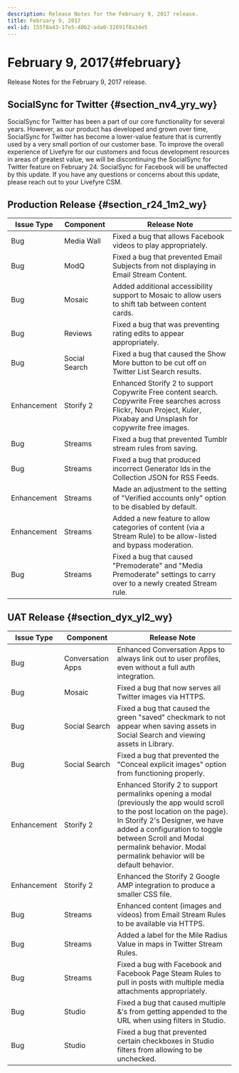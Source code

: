 ```yaml
---
description: Release Notes for the February 9, 2017 release.
title: February 9, 2017
exl-id: 155f8a43-17e5-40b2-ada0-32691f8a34e5
---
```

# February 9, 2017{#february}

Release Notes for the February 9, 2017 release.

## SocialSync for Twitter {#section_nv4_yry_wy}

SocialSync for Twitter has been a part of our core functionality for several years. However, as our product has developed and grown over time, SocialSync for Twitter has become a lower-value feature that is currently used by a very small portion of our customer base. To improve the overall experience of Livefyre for our customers and focus development resources in areas of greatest value, we will be discontinuing the SocialSync for Twitter feature on February 24. SocialSync for Facebook will be unaffected by this update. If you have any questions or concerns about this update, please reach out to your Livefyre CSM.

## Production Release {#section_r24_1m2_wy}

|Issue Type|Component|Release Note|
|--- |--- |--- |
|Bug|Media Wall|Fixed a bug that allows Facebook videos to play appropriately.|
|Bug|ModQ|Fixed a bug that prevented Email Subjects from not displaying in Email Stream Content.|
|Bug|Mosaic|Added additional accessibility support to Mosaic to allow users to shift tab between content cards.|
|Bug|Reviews|Fixed a bug that was preventing rating edits to appear appropriately.|
|Bug|Social Search|Fixed a bug that caused the Show More button to be cut off on Twitter List Search results.|
|Enhancement|Storify 2|Enhanced Storify 2 to support Copywrite Free content search. Copywrite Free searches across Flickr, Noun Project, Kuler, Pixabay and Unsplash for copywrite free images.|
|Bug|Streams|Fixed a bug that prevented Tumblr stream rules from saving.|
|Bug|Streams|Fixed a bug that produced incorrect Generator Ids in the Collection JSON for RSS Feeds.|
|Enhancement|Streams|Made an adjustment to the setting of "Verified accounts only" option to be disabled by default.|
|Enhancement|Streams|Added a new feature to allow categories of content (via a Stream Rule) to be allow-listed and bypass moderation.|
|Bug|Streams|Fixed a bug that caused "Premoderate" and "Media Premoderate" settings to carry over to a newly created Stream rule.|

## UAT Release {#section_dyx_yl2_wy}

|Issue Type|Component|Release Note|
|--- |--- |--- |
|Bug|Conversation Apps|Enhanced Conversation Apps to always link out to user profiles, even without a full auth integration.|
|Bug|Mosaic|Fixed a bug that now serves all Twitter images via HTTPS.|
|Bug|Social Search|Fixed a bug that caused the green "saved" checkmark to not appear when saving assets in Social Search and viewing assets in Library.|
|Bug|Social Search|Fixed a bug that prevented the "Conceal explicit images" option from functioning properly.|
|Enhancement|Storify 2|Enhanced Storify 2 to support permalinks opening a modal (previously the app would scroll to the post location on the page). In Storify 2's Designer, we have added a configuration to toggle between Scroll and Modal permalink behavior. Modal permalink behavior will be default behavior.|
|Enhancement|Storify 2|Enhanced the Storify 2 Google AMP integration to produce a smaller CSS file.|
|Bug|Streams|Enhanced content (images and videos) from Email Stream Rules to be available via HTTPS.|
|Bug|Streams|Added a label for the Mile Radius Value in maps in Twitter Stream Rules.|
|Bug|Streams|Fixed a bug with Facebook and Facebook Page Steam Rules to pull in posts with multiple media attachments appropriately.|
|Bug|Studio|Fixed a bug that caused multiple &'s from getting appended to the URL when using filters in Studio.|
|Bug|Studio|Fixed a bug that prevented certain checkboxes in Studio filters from allowing to be unchecked.|
